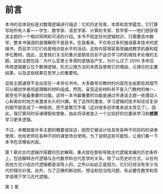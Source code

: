 # 前言

本书的总体目标是对数理逻辑进行描述：它的历史背景、本质和哲学蕴含。它打算写给所有人看——学生、数学家、语言学家、计算机专家、哲学家——他们想获得该主题的一个相对简明和可读的介绍。本书不假定任何逻辑知识，只需要高中数学。整本书强调的是理解而不是技术。在我看来，不仅有过多的强调基本技术的逻辑书，而且学习它们也是相对低水平的活动，这些内容很容易改编成教学机器和程序化教材。因此，这里我们关注的重点是那些目前不适合学习的机械技术处理的主题。这些主题包括：为什么亚里士多德的逻辑会产生，为什么过了 2000 多年后传统逻辑要让位于数理逻辑，形式公理方法的本质及使用它的理由，元理论的主要结果，以及这些结果在哲学上的重要性。

这些主题通常不会出现在一本导论书中。大多数导论教材的内容完全由那些其细节可以被初学者彻底理解的材料组成。然而，呈现这些材料并不是入门教材的唯一、甚至也不是最重要的功能。这样一本书最重要的功能是通过传递该主题一些激动人心和美妙的地方来激发长久的兴趣。有了这样的激发，学习逻辑的技术和往往复杂的细节就变成了一种愉悦，而不是繁冗不堪（这对很多初学者来说太常见了）。因此，我打算同时诉诸理智和想象，由此将读者放入一个比较好的位置来学习和**想要**学习更多逻辑。

不过，本概貌是许多主题的概要或综述，因而它被设计给具有各种不同目的的读者使用，也给老师在各种不同的课堂场合使用。为了说明这些可能性，让我们看一下本书包含哪些内容。

第 1 章对古代逻辑作简要的历史解释。重点放在那些导致古代逻辑发展的历史条件上，包括解释古代逻辑与古代数学和古代哲学的关系。除了以历史的方式，以任何其他方式介绍古代逻辑都是误导人的，之所以如此正是因为，它们已经没有多少当代的理论价值。此外，为了正确判断动机、预设和恰当性问题，有必要在数学和哲学语境下学习古代逻辑。

第 2 章
